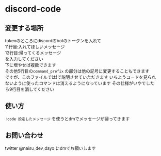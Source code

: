 # discord-code
## 変更する場所
tokenのところにdiscordのbotのトークンを入れて<br>
11行目:入れてほしいメッセージ<br>
12行目:帰ってくるメッセージ<br>
を入力してください<br>
下に増やせば複数できます<br>
その他5行目の`command_prefix`
の部分は他の記号に変更することもできます<br>
ですが、このファイルでは!で説明させていただきます
いちようコードを見られないように使ったコマンドは消えるようになっています
その仕様がいやでしたら9行目を消してください

## 使い方
`!code 設定したメッセージ`
を使うとdmでメッセージが帰ってきます<br>

## お問い合わせ
twitter
@naisu_dev_dayo
にdmでお願いします
